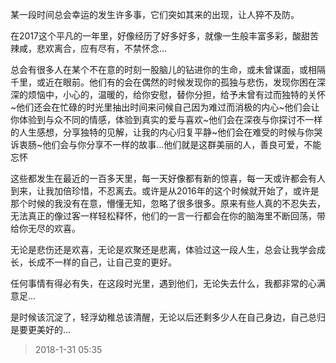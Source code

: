 ​	某一段时间总会幸运的发生许多事，它们突如其来的出现，让人猝不及防。

​	在2017这个平凡的一年里，好像经历了好多好多，就像一生般丰富多彩，酸甜苦辣咸，悲欢离合，应有尽有，不禁怀念…

​	总会有很多人在某个不在意的时刻一股脑儿的钻进你的生命，或未曾谋面，或相隔千里，或近在眼前。他们有的会在偶然的时候发现你的孤独与悲伤，发现你困在深深的烦恼中，小心的，温暖的，给你安慰，替你分担，给予未曾有过而独特的关怀~他们还会在忙碌的时光里抽出时间来问候自己因为难过而消极的内心~他们会让你体验到与众不同的情感，体验到真实的爱与喜欢~他们会在深夜与你探讨不一样的人生感想，分享独特的见解，让我的内心归复平静~他们会在难受的时候与你哭诉衷肠~他们会与你分享不一样的故事…他们就是这群美丽的人，善良可爱，不能忘怀

​	这些都发生在最近的一百多天里，每一天好像都有新的惊喜，每一天或许都会有人到来，让我加倍珍惜，不忍离去。或许是从2016年的这个时候就开始了，或许是那个时候的我没有在意，懵懂无知，忽略了很多很多。原来有些人真的不忍失去，无法真正的像过客一样轻松释怀，他们的一言一行都会在你的脑海里不断回荡，带给你无尽的欢喜。

​	无论是悲伤还是欢喜，无论是欢聚还是悲离，体验过这一段人生，总会让我学会成长，长成不一样的自己，让自己变的更好。

​	任何事情有得必有失，在这段时光里，遇到他们，无论失去什么，我都非常的心满意足…

​	是时候该沉淀了，轻浮幼稚总该清醒，无论以后还剩多少人在自己身边，自己总归是要更美好的…

> 2018-1-31  05:35